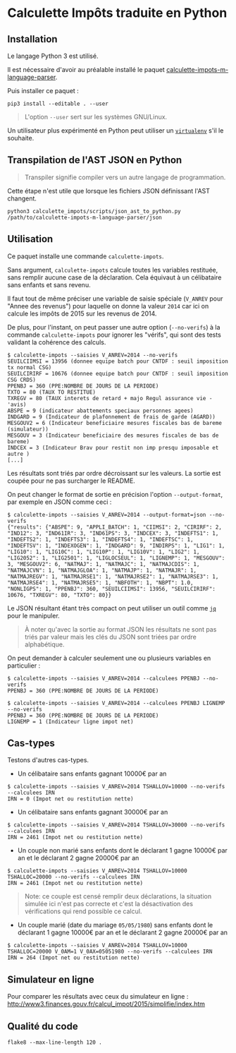 # Calculette Impôts traduite en Python

## Installation

Le langage Python 3 est utilisé.

Il est nécessaire d'avoir au préalable installé le paquet [calculette-impots-m-language-parser](https://git.framasoft.org/openfisca/calculette-impots-m-language-parser).

Puis installer ce paquet :

```
pip3 install --editable . --user
```

> L'option `--user` sert sur les systèmes GNU/Linux.

Un utilisateur plus expérimenté en Python peut utiliser
un [`virtualenv`](https://virtualenv.readthedocs.org/en/latest/) s'il le souhaite.

## Transpilation de l'AST JSON en Python

> Transpiler signifie compiler vers un autre langage de programmation.

Cette étape n'est utile que lorsque les fichiers JSON définissant l'AST changent.

```
python3 calculette_impots/scripts/json_ast_to_python.py /path/to/calculette-impots-m-language-parser/json
```

## Utilisation

Ce paquet installe une commande `calculette-impots`.

Sans argument, `calculette-impots` calcule toutes les variables restituée,
sans remplir aucune case de la déclaration. Cela équivaut à un célibataire sans enfants et sans revenu.

Il faut tout de même préciser une variable de saisie spéciale (`V_ANREV` pour "Annee des revenus") pour laquelle
on donne la valeur `2014` car ici on calcule les impôts de 2015 sur les revenus de 2014.

De plus, pour l'instant, on peut passer une autre option (`--no-verifs`) à la commande `calculette-impots`
pour ignorer les "vérifs", qui sont des tests validant la cohérence des calculs.

```
$ calculette-impots --saisies V_ANREV=2014 --no-verifs
SEUILCIIMSI = 13956 (donnee equipe batch pour CNTDF : seuil imposition  tx normal CSG)
SEUILCIRIRF = 10676 (donnee equipe batch pour CNTDF : seuil imposition CSG CRDS)
PPENBJ = 360 (PPE:NOMBRE DE JOURS DE LA PERIODE)
TXTO = 80 (TAUX TO RESTITUE)
TXREGV = 80 (TAUX interets de retard + majo Regul assurance vie - 'avis)
ABSPE = 9 (indicateur abattements speciaux personnes agees)
INDGARD = 9 (Indicateur de plafonnement de frais de garde (AGARD))
MESGOUV2 = 6 (Indicateur beneficiaire mesures fiscales bas de bareme (simulateur))
MESGOUV = 3 (Indicateur beneficiaire des mesures fiscales de bas de bareme)
INDCEX = 3 (Indicateur Brav pour restit non imp presqu imposable et autre )
[...]
```

Les résultats sont triés par ordre décroissant sur les valeurs.
La sortie est coupée pour ne pas surcharger le README.

On peut changer le format de sortie en précision l'option `--output-format`, par exemple en JSON comme ceci :

```
$ calculette-impots --saisies V_ANREV=2014 --output-format=json --no-verifs
{"results": {"ABSPE": 9, "APPLI_BATCH": 1, "CIIMSI": 2, "CIRIRF": 2, "IND12": 3, "IND61IR": 3, "IND61PS": 3, "INDCEX": 3, "INDEFTS1": 1, "INDEFTS2": 1, "INDEFTS3": 1, "INDEFTS4": 1, "INDEFTSC": 1, "INDEFTSV": 1, "INDEXOGEN": 1, "INDGARD": 9, "INDIRPS": 1, "LIG1": 1, "LIG10": 1, "LIG10C": 1, "LIG10P": 1, "LIG10V": 1, "LIG2": 1, "LIG2052": 1, "LIG2501": 1, "LIGLOCSEUL": 1, "LIGNEMP": 1, "MESGOUV": 3, "MESGOUV2": 6, "NATMAJ": 1, "NATMAJC": 1, "NATMAJCDIS": 1, "NATMAJCVN": 1, "NATMAJGLOA": 1, "NATMAJP": 1, "NATMAJR": 1, "NATMAJREGV": 1, "NATMAJRSE1": 1, "NATMAJRSE2": 1, "NATMAJRSE3": 1, "NATMAJRSE4": 1, "NATMAJRSE5": 1, "NBFOTH": 1, "NBPT": 1.0, "NONLIGPS": 1, "PPENBJ": 360, "SEUILCIIMSI": 13956, "SEUILCIRIRF": 10676, "TXREGV": 80, "TXTO": 80}}
```

Le JSON résultant étant très compact on peut utiliser un outil comme [`jq`](https://stedolan.github.io/jq/)
pour le manipuler.

> À noter qu'avec la sortie au format JSON les résultats ne sont pas triés par valeur
> mais les clés du JSON sont triées par ordre alphabétique.

On peut demander à calculer seulement une ou plusieurs variables en particulier :

```
$ calculette-impots --saisies V_ANREV=2014 --calculees PPENBJ --no-verifs
PPENBJ = 360 (PPE:NOMBRE DE JOURS DE LA PERIODE)

$ calculette-impots --saisies V_ANREV=2014 --calculees PPENBJ LIGNEMP --no-verifs
PPENBJ = 360 (PPE:NOMBRE DE JOURS DE LA PERIODE)
LIGNEMP = 1 (Indicateur ligne impot net)
```

## Cas-types

Testons d'autres cas-types.

- Un célibataire sans enfants gagnant 10000€ par an
```
$ calculette-impots --saisies V_ANREV=2014 TSHALLOV=10000 --no-verifs --calculees IRN
IRN = 0 (Impot net ou restitution nette)
```
- Un célibataire sans enfants gagnant 30000€ par an
```
$ calculette-impots --saisies V_ANREV=2014 TSHALLOV=30000 --no-verifs --calculees IRN
IRN = 2461 (Impot net ou restitution nette)
```
- Un couple non marié sans enfants dont le déclarant 1 gagne 10000€ par an et le déclarant 2 gagne 20000€ par an
```
$ calculette-impots --saisies V_ANREV=2014 TSHALLOV=10000 TSHALLOC=20000 --no-verifs --calculees IRN
IRN = 2461 (Impot net ou restitution nette)
```
> Note: ce couple est censé remplir deux déclarations, la situation simulée ici n'est pas correcte et c'est la désactivation des vérifications qui rend possible ce calcul.

- Un couple marié (date du mariage `05/05/1980`) sans enfants dont le déclarant 1 gagne 10000€ par an et le déclarant 2 gagne 20000€ par an
```
$ calculette-impots --saisies V_ANREV=2014 TSHALLOV=10000 TSHALLOC=20000 V_0AM=1 V_0AX=05051980 --no-verifs --calculees IRN
IRN = 264 (Impot net ou restitution nette)
```

## Simulateur en ligne

Pour comparer les résultats avec ceux du simulateur en ligne :
http://www3.finances.gouv.fr/calcul_impot/2015/simplifie/index.htm

## Qualité du code

```
flake8 --max-line-length 120 .
```
